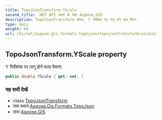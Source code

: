 ```yaml
---
title: TopoJsonTransform.YScale
second_title: .NET API संदर्भ के लिए Aspose.GIS
description: TopoJsonTransform संपत्त. Y नर्देशंक पर लगू हने वल पैमन.
type: docs
weight: 40
url: /hi/net/aspose.gis.formats.topojson/topojsontransform/yscale/
---
```

## TopoJsonTransform.YScale property

Y निर्देशांक पर लागू होने वाला पैमाना.

```csharp
public double YScale { get; set; }
```

### यह सभी देखें

* class [TopoJsonTransform](../)
* नाम स्थान [Aspose.Gis.Formats.TopoJson](../../topojsontransform/)
* सभा [Aspose.GIS](../../../)



